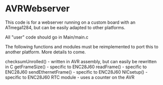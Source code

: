 # AVRWebserver
This code is for a webserver running on a custom board with an ATmega1284, but can be easily adapted to other platforms.

All "user" code should go in Main/main.c

The following functions and modules must be reimplemented to port this to another platform. More details to come.

checksumUnrolled() - written in AVR assembly, but can easily be rewritten in C
getFrameSize() - specific to ENC28J60
readFrame() - specific to ENC28J60
sendEthernetFrame() - specific to ENC28J60
NICsetup() - specific to ENC28J60
RTC module - uses a counter on the AVR